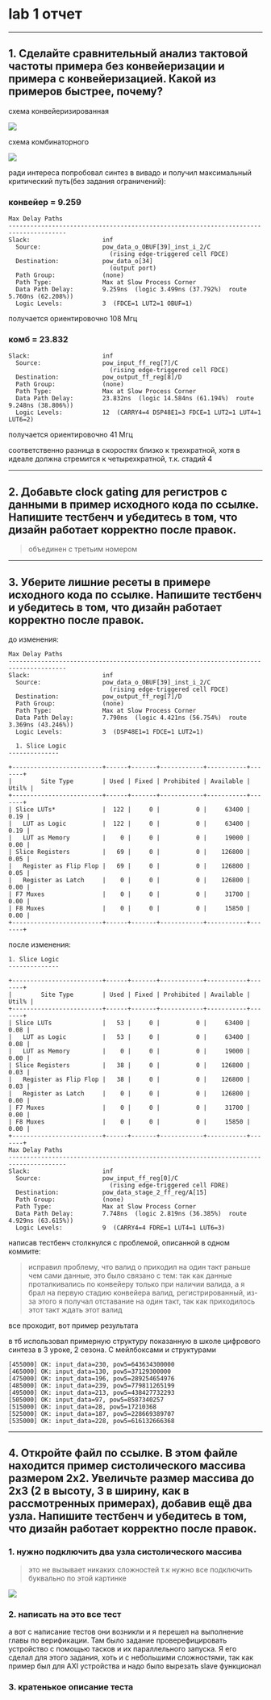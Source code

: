 # lab 1 отчет
---
## 1. Сделайте сравнительный анализ тактовой частоты примера без конвейеризации и примера с конвейеризацией. Какой из примеров быстрее, почему?

схема конвейеризированная

![](../pic/pipilined_pow.png)

схема комбинаторного

![](../pic/single_cicle_pow.png)


ради интереса попробовал синтез в вивадо и получил максимальный критический путь(без задания ограничений):

### конвейер = 9.259

```rpt
Max Delay Paths
--------------------------------------------------------------------------------------
Slack:                    inf
  Source:                 pow_data_o_OBUF[39]_inst_i_2/C
                            (rising edge-triggered cell FDCE)
  Destination:            pow_data_o[34]
                            (output port)
  Path Group:             (none)
  Path Type:              Max at Slow Process Corner
  Data Path Delay:        9.259ns  (logic 3.499ns (37.792%)  route 5.760ns (62.208%))
  Logic Levels:           3  (FDCE=1 LUT2=1 OBUF=1)
```

получается ориентировочно 108 Мгц

### комб = 23.832

```rpt
Slack:                    inf
  Source:                 pow_input_ff_reg[7]/C
                            (rising edge-triggered cell FDCE)
  Destination:            pow_output_ff_reg[8]/D
  Path Group:             (none)
  Path Type:              Max at Slow Process Corner
  Data Path Delay:        23.832ns  (logic 14.584ns (61.194%)  route 9.248ns (38.806%))
  Logic Levels:           12  (CARRY4=4 DSP48E1=3 FDCE=1 LUT2=1 LUT4=1 LUT6=2)
```
получается ориентировочно 41 Мгц

соответственно разница в скоростях близко к трехкратной, хотя в идеале должна стремится к четырехкратной, т.к. стадий 4

---
## 2. Добавьте clock gating для регистров с данными в пример исходного кода по ссылке. Напишите тестбенч и убедитесь в том, что дизайн работает корректно после правок.

>объединен с третьим номером

---
## 3. Уберите лишние ресеты в примере исходного кода по ссылке. Напишите тестбенч и убедитесь в том, что дизайн работает корректно после правок.

до изменения:


```rpt
Max Delay Paths
--------------------------------------------------------------------------------------
Slack:                    inf
  Source:                 pow_data_o_OBUF[39]_inst_i_2/C
                            (rising edge-triggered cell FDCE)
  Destination:            pow_output_ff_reg[7]/D
  Path Group:             (none)
  Path Type:              Max at Slow Process Corner
  Data Path Delay:        7.790ns  (logic 4.421ns (56.754%)  route 3.369ns (43.246%))
  Logic Levels:           3  (DSP48E1=1 FDCE=1 LUT2=1)

  1. Slice Logic
--------------

+-------------------------+------+-------+------------+-----------+-------+
|        Site Type        | Used | Fixed | Prohibited | Available | Util% |
+-------------------------+------+-------+------------+-----------+-------+
| Slice LUTs*             |  122 |     0 |          0 |     63400 |  0.19 |
|   LUT as Logic          |  122 |     0 |          0 |     63400 |  0.19 |
|   LUT as Memory         |    0 |     0 |          0 |     19000 |  0.00 |
| Slice Registers         |   69 |     0 |          0 |    126800 |  0.05 |
|   Register as Flip Flop |   69 |     0 |          0 |    126800 |  0.05 |
|   Register as Latch     |    0 |     0 |          0 |    126800 |  0.00 |
| F7 Muxes                |    0 |     0 |          0 |     31700 |  0.00 |
| F8 Muxes                |    0 |     0 |          0 |     15850 |  0.00 |
+-------------------------+------+-------+------------+-----------+-------+
```
после изменения:

```rpt
1. Slice Logic
--------------

+-------------------------+------+-------+------------+-----------+-------+
|        Site Type        | Used | Fixed | Prohibited | Available | Util% |
+-------------------------+------+-------+------------+-----------+-------+
| Slice LUTs              |   53 |     0 |          0 |     63400 |  0.08 |
|   LUT as Logic          |   53 |     0 |          0 |     63400 |  0.08 |
|   LUT as Memory         |    0 |     0 |          0 |     19000 |  0.00 |
| Slice Registers         |   38 |     0 |          0 |    126800 |  0.03 |
|   Register as Flip Flop |   38 |     0 |          0 |    126800 |  0.03 |
|   Register as Latch     |    0 |     0 |          0 |    126800 |  0.00 |
| F7 Muxes                |    0 |     0 |          0 |     31700 |  0.00 |
| F8 Muxes                |    0 |     0 |          0 |     15850 |  0.00 |
+-------------------------+------+-------+------------+-----------+-------+
Max Delay Paths
--------------------------------------------------------------------------------------
Slack:                    inf
  Source:                 pow_input_ff_reg[0]/C
                            (rising edge-triggered cell FDRE)
  Destination:            pow_data_stage_2_ff_reg/A[15]
  Path Group:             (none)
  Path Type:              Max at Slow Process Corner
  Data Path Delay:        7.748ns  (logic 2.819ns (36.385%)  route 4.929ns (63.615%))
  Logic Levels:           9  (CARRY4=4 FDRE=1 LUT4=1 LUT6=3)
```

написав тестбенч столкнулся с проблемой, описанной в одном коммите:

>исправил проблему, что валид о приходил на один такт раньше чем сами данные, это было связано с тем:
>так как данные проталкивались по конвейеру только при наличии валида, а я брал на первую стадию конвейера валид, регистрированный, из-за этого я получал отставание на один такт, так как приходилось этот такт ждать этот валид

все проходит, вот пример результата

в тб использовал примерную структуру показанную в школе цифрового синтеза в 3 уроке, 2 сезона. С мейлбоксами и структурами

```
[455000] OK: input_data=230, pow5=643634300000
[465000] OK: input_data=130, pow5=37129300000
[475000] OK: input_data=196, pow5=289254654976
[485000] OK: input_data=239, pow5=779811265199
[495000] OK: input_data=213, pow5=438427732293
[505000] OK: input_data=97, pow5=8587340257
[515000] OK: input_data=28, pow5=17210368
[525000] OK: input_data=187, pow5=228669389707
[535000] OK: input_data=228, pow5=616132666368
```
---
## 4. Откройте файл по ссылке. В этом файле находится пример систолического массива размером 2x2. Увеличьте размер массива до 2x3 (2 в высоту, 3 в ширину, как в рассмотренных примерах), добавив ещё два узла. Напишите тестбенч и убедитесь в том, что дизайн работает корректно после правок.


### 1. нужно подключить два узла систолического массива
>это не вызывает никаких сложностей т.к нужно все подключить буквально по этой картинке

![](../pic/syst_signals.png)

### 2. написать на это все тест
а вот с написание тестов они возникли и я перешел на выполнение главы по верификации. Там было задание проверефицировать устройство с помощью тасков и их параллельного запуска.
Я его сделал для этого задания, хоть и с небольшими сложностями, так как пример был для AXI устройства и надо было вырезать slave функционал

### 3. кратенькое описание теста
